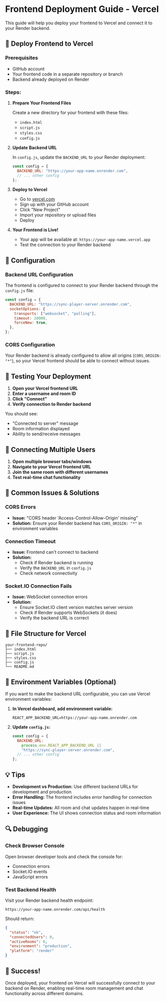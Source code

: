 # Frontend Deployment Guide - Vercel

This guide will help you deploy your frontend to Vercel and connect it to your Render backend.

## 🚀 Deploy Frontend to Vercel

### Prerequisites

- GitHub account
- Your frontend code in a separate repository or branch
- Backend already deployed on Render

### Steps:

1. **Prepare Your Frontend Files**

   Create a new directory for your frontend with these files:

   - `index.html`
   - `script.js`
   - `styles.css`
   - `config.js`

2. **Update Backend URL**

   In `config.js`, update the `BACKEND_URL` to your Render deployment:

   ```javascript
   const config = {
     BACKEND_URL: "https://your-app-name.onrender.com",
     // ... other config
   };
   ```

3. **Deploy to Vercel**

   - Go to [vercel.com](https://vercel.com)
   - Sign up with your GitHub account
   - Click "New Project"
   - Import your repository or upload files
   - Deploy

4. **Your Frontend is Live!**
   - Your app will be available at: `https://your-app-name.vercel.app`
   - Test the connection to your Render backend

## 🔧 Configuration

### Backend URL Configuration

The frontend is configured to connect to your Render backend through the `config.js` file:

```javascript
const config = {
  BACKEND_URL: "https://sync-player-server.onrender.com",
  socketOptions: {
    transports: ["websocket", "polling"],
    timeout: 20000,
    forceNew: true,
  },
};
```

### CORS Configuration

Your Render backend is already configured to allow all origins (`CORS_ORIGIN: "*"`), so your Vercel frontend should be able to connect without issues.

## 🧪 Testing Your Deployment

1. **Open your Vercel frontend URL**
2. **Enter a username and room ID**
3. **Click "Connect"**
4. **Verify connection to Render backend**

You should see:

- "Connected to server" message
- Room information displayed
- Ability to send/receive messages

## 🔗 Connecting Multiple Users

1. **Open multiple browser tabs/windows**
2. **Navigate to your Vercel frontend URL**
3. **Join the same room with different usernames**
4. **Test real-time chat functionality**

## 🚨 Common Issues & Solutions

### CORS Errors

- **Issue:** "CORS header 'Access-Control-Allow-Origin' missing"
- **Solution:** Ensure your Render backend has `CORS_ORIGIN: "*"` in environment variables

### Connection Timeout

- **Issue:** Frontend can't connect to backend
- **Solution:**
  - Check if Render backend is running
  - Verify the `BACKEND_URL` in `config.js`
  - Check network connectivity

### Socket.IO Connection Fails

- **Issue:** WebSocket connection errors
- **Solution:**
  - Ensure Socket.IO client version matches server version
  - Check if Render supports WebSockets (it does)
  - Verify the backend URL is correct

## 📁 File Structure for Vercel

```
your-frontend-repo/
├── index.html
├── script.js
├── styles.css
├── config.js
└── README.md
```

## 🔄 Environment Variables (Optional)

If you want to make the backend URL configurable, you can use Vercel environment variables:

1. **In Vercel dashboard, add environment variable:**

   ```
   REACT_APP_BACKEND_URL=https://your-app-name.onrender.com
   ```

2. **Update `config.js`:**
   ```javascript
   const config = {
     BACKEND_URL:
       process.env.REACT_APP_BACKEND_URL ||
       "https://sync-player-server.onrender.com",
     // ... other config
   };
   ```

## 💡 Tips

- **Development vs Production:** Use different backend URLs for development and production
- **Error Handling:** The frontend includes error handling for connection issues
- **Real-time Updates:** All room and chat updates happen in real-time
- **User Experience:** The UI shows connection status and room information

## 🔍 Debugging

### Check Browser Console

Open browser developer tools and check the console for:

- Connection errors
- Socket.IO events
- JavaScript errors

### Test Backend Health

Visit your Render backend health endpoint:

```
https://your-app-name.onrender.com/api/health
```

Should return:

```json
{
  "status": "ok",
  "connectedUsers": 0,
  "activeRooms": 0,
  "environment": "production",
  "platform": "render"
}
```

## 🎉 Success!

Once deployed, your frontend on Vercel will successfully connect to your backend on Render, enabling real-time room management and chat functionality across different domains.
